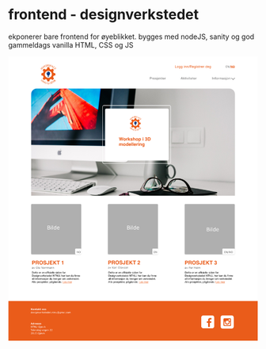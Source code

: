 # frontend - designverkstedet

ekponerer bare frontend for øyeblikket. bygges med nodeJS, sanity og god gammeldags vanilla HTML, CSS og JS

<img src="forside_dv.png">
